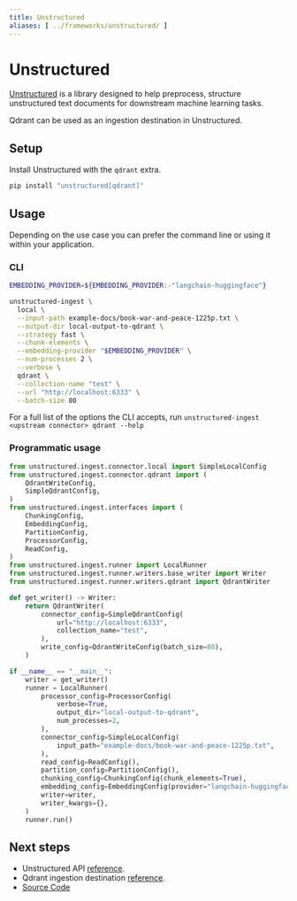 ```yaml
---
title: Unstructured
aliases: [ ../frameworks/unstructured/ ]
---
```


# Unstructured

[Unstructured](https://unstructured.io/) is a library designed to help preprocess, structure unstructured text documents for downstream machine learning tasks.

Qdrant can be used as an ingestion destination in Unstructured.

## Setup

Install Unstructured with the `qdrant` extra.

```bash
pip install "unstructured[qdrant]"
```

## Usage


Depending on the use case you can prefer the command line or using it within your application.

### CLI

```bash
EMBEDDING_PROVIDER=${EMBEDDING_PROVIDER:-"langchain-huggingface"}

unstructured-ingest \
  local \
  --input-path example-docs/book-war-and-peace-1225p.txt \
  --output-dir local-output-to-qdrant \
  --strategy fast \
  --chunk-elements \
  --embedding-provider "$EMBEDDING_PROVIDER" \
  --num-processes 2 \
  --verbose \
  qdrant \
  --collection-name "test" \
  --url "http://localhost:6333" \
  --batch-size 80
```

For a full list of the options the CLI accepts, run `unstructured-ingest <upstream connector> qdrant --help`

### Programmatic usage

```python
from unstructured.ingest.connector.local import SimpleLocalConfig
from unstructured.ingest.connector.qdrant import (
    QdrantWriteConfig,
    SimpleQdrantConfig,
)
from unstructured.ingest.interfaces import (
    ChunkingConfig,
    EmbeddingConfig,
    PartitionConfig,
    ProcessorConfig,
    ReadConfig,
)
from unstructured.ingest.runner import LocalRunner
from unstructured.ingest.runner.writers.base_writer import Writer
from unstructured.ingest.runner.writers.qdrant import QdrantWriter

def get_writer() -> Writer:
    return QdrantWriter(
        connector_config=SimpleQdrantConfig(
            url="http://localhost:6333",
            collection_name="test",
        ),
        write_config=QdrantWriteConfig(batch_size=80),
    )

if __name__ == "__main__":
    writer = get_writer()
    runner = LocalRunner(
        processor_config=ProcessorConfig(
            verbose=True,
            output_dir="local-output-to-qdrant",
            num_processes=2,
        ),
        connector_config=SimpleLocalConfig(
            input_path="example-docs/book-war-and-peace-1225p.txt",
        ),
        read_config=ReadConfig(),
        partition_config=PartitionConfig(),
        chunking_config=ChunkingConfig(chunk_elements=True),
        embedding_config=EmbeddingConfig(provider="langchain-huggingface"),
        writer=writer,
        writer_kwargs={},
    )
    runner.run()
```

## Next steps

- Unstructured API [reference](https://unstructured-io.github.io/unstructured/api.html).
- Qdrant ingestion destination [reference](https://unstructured-io.github.io/unstructured/ingest/destination_connectors/qdrant.html).
- [Source Code](https://github.com/Unstructured-IO/unstructured-ingest/blob/main/unstructured_ingest/connector/qdrant.py)
